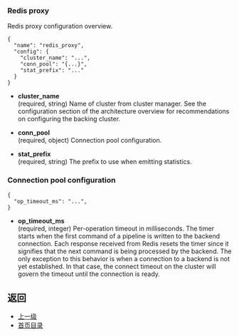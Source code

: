 ### Redis proxy
Redis proxy configuration overview.

```
{
  "name": "redis_proxy",
  "config": {
    "cluster_name": "...",
    "conn_pool": "{...}",
    "stat_prefix": "..."
  }
}
```
- **cluster_name**<br />
	(required, string) Name of cluster from cluster manager. See the configuration section of the architecture overview for recommendations on configuring the backing cluster.

- **conn_pool**<br />
	(required, object) Connection pool configuration.

- **stat_prefix**<br />
	(required, string) The prefix to use when emitting statistics.

### Connection pool configuration
```
{
  "op_timeout_ms": "...",
}
```
- **op_timeout_ms**<br />
	(required, integer) Per-operation timeout in milliseconds. The timer starts when the first command of a pipeline is written to the backend connection. Each response received from Redis resets the timer since it signifies that the next command is being processed by the backend. The only exception to this behavior is when a connection to a backend is not yet established. In that case, the connect timeout on the cluster will govern the timeout until the connection is ready.



## 返回
- [上一级](../Networkfilters.md)
- [首页目录](../../README.md)

